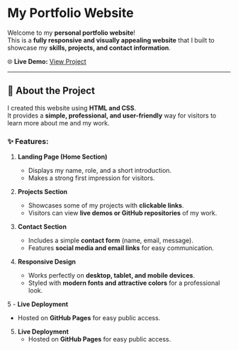 # My Portfolio Website

Welcome to my **personal portfolio website**!  
This is a **fully responsive and visually appealing website** that I built to showcase my **skills, projects, and contact information**.  

🌐 **Live Demo:** [View Project](https://naserian26.github.io/Hackathon-plp-project/)

---

## 📝 About the Project

I created this website using **HTML and CSS**.  
It provides a **simple, professional, and user-friendly** way for visitors to learn more about me and my work.  

### ✨ Features:

1. **Landing Page (Home Section)**  
   - Displays my name, role, and a short introduction.  
   - Makes a strong first impression for visitors.  

2. **Projects Section**  
   - Showcases some of my projects with **clickable links**.  
   - Visitors can view **live demos or GitHub repositories** of my work.  

3. **Contact Section**  
   - Includes a simple **contact form** (name, email, message).  
   - Features **social media and email links** for easy communication.  

4. **Responsive Design**  
   - Works perfectly on **desktop, tablet, and mobile devices**.  
   - Styled with **modern fonts and attractive colors** for a professional look.
     
  5 - **Live Deployment**  
   - Hosted on **GitHub Pages** for easy public access.  

5. **Live Deployment**  
   - Hosted on **GitHub Pages** for easy public access.  
